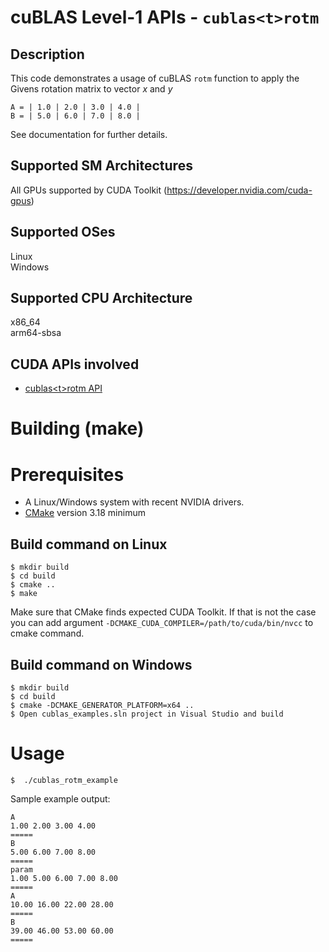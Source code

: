 # cuBLAS Level-1 APIs - `cublas<t>rotm`

## Description

This code demonstrates a usage of cuBLAS `rotm` function to apply the Givens rotation matrix to vector _x_ and _y_

```
A = | 1.0 | 2.0 | 3.0 | 4.0 |
B = | 5.0 | 6.0 | 7.0 | 8.0 |
```

See documentation for further details.

## Supported SM Architectures

All GPUs supported by CUDA Toolkit (https://developer.nvidia.com/cuda-gpus)  

## Supported OSes

Linux  
Windows

## Supported CPU Architecture

x86_64  
arm64-sbsa

## CUDA APIs involved
- [cublas\<t>rotm API](https://docs.nvidia.com/cuda/cublas/index.html#cublas-t-rotm)

# Building (make)

# Prerequisites
- A Linux/Windows system with recent NVIDIA drivers.
- [CMake](https://cmake.org/download) version 3.18 minimum

## Build command on Linux
```
$ mkdir build
$ cd build
$ cmake ..
$ make
```
Make sure that CMake finds expected CUDA Toolkit. If that is not the case you can add argument `-DCMAKE_CUDA_COMPILER=/path/to/cuda/bin/nvcc` to cmake command.

## Build command on Windows
```
$ mkdir build
$ cd build
$ cmake -DCMAKE_GENERATOR_PLATFORM=x64 ..
$ Open cublas_examples.sln project in Visual Studio and build
```

# Usage
```
$  ./cublas_rotm_example
```

Sample example output:

```
A
1.00 2.00 3.00 4.00 
=====
B
5.00 6.00 7.00 8.00 
=====
param
1.00 5.00 6.00 7.00 8.00 
=====
A
10.00 16.00 22.00 28.00 
=====
B
39.00 46.00 53.00 60.00 
=====
```
